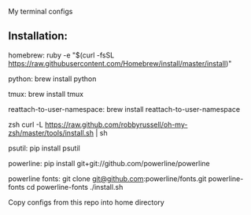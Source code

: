 My terminal configs

Installation:
---------
homebrew:
ruby -e "$(curl -fsSL https://raw.githubusercontent.com/Homebrew/install/master/install)"

python:
brew install python

tmux:
brew install tmux

reattach-to-user-namespace:
brew install reattach-to-user-namespace

zsh
curl -L https://raw.github.com/robbyrussell/oh-my-zsh/master/tools/install.sh | sh

psutil:
pip install psutil

powerline:
pip install git+git://github.com/powerline/powerline

powerline fonts:
git clone git@github.com:powerline/fonts.git powerline-fonts
cd powerline-fonts
./install.sh

Copy configs from this repo into home directory
